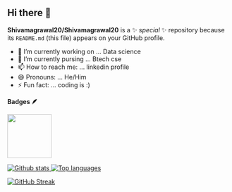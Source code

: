 ## Hi there 👋


**Shivamagrawal20/Shivamagrawal20** is a ✨ _special_ ✨ repository because its `README.md` (this file) appears on your GitHub profile.

- 🔭 I’m currently working on ... Data science
- 🌱 I’m currently pursing ... Btech cse
- 📫 How to reach me: ... linkedin profile
- 😄 Pronouns: ... He/Him
- ⚡ Fun fact: ... coding is :)

<b> Badges 🪶</b><br>
<div style='display:flex; align-items:center; gap: 10px;' align='center'><a href="https://gssoc.girlscript.tech/leaderboard">
<img src="https://raw.githubusercontent.com/GSSoC24/Postman-Challenge/main/docs/assets/Postman%20White.png" width="100px" height="100px" />
</div>

![Github stats](https://github-readme-stats.vercel.app/api?username=Shivamagrawal20&count_private=true&show_icons=true&theme=radical)  ![Top languages](https://github-readme-stats.vercel.app/api/top-langs/?username=Shivamagrawal20&show_icons=true&theme=radical)


[![GitHub Streak](https://github-readme-streak-stats.herokuapp.com/?user=Shivamagrawal20&DenverCoder1)](https://git.io/streak-stats)

